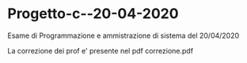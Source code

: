 # Progetto-c--20-04-2020

Esame di Programmazione e ammistrazione di sistema del 20/04/2020

La correzione dei prof e' presente nel pdf correzione.pdf


